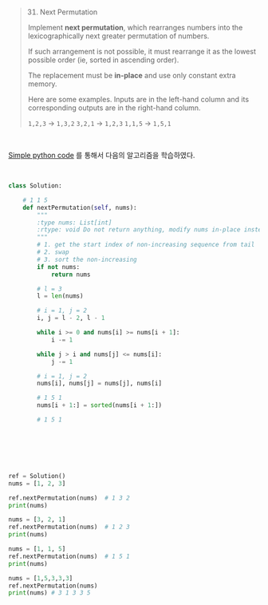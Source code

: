 <br>

> 31. Next Permutation
>
> Implement **next permutation**, which rearranges numbers into the lexicographically next greater permutation of numbers.
>
> If such arrangement is not possible, it must rearrange it as the lowest possible order (ie, sorted in ascending order).
>
> The replacement must be **in-place** and use only constant extra memory.
>
> Here are some examples. Inputs are in the left-hand column and its corresponding outputs are in the right-hand column.
>
> `1,2,3` → `1,3,2`
> `3,2,1` → `1,2,3`
> `1,1,5` → `1,5,1`

<br>

[Simple python code](https://leetcode.com/problems/next-permutation/discuss/119205/Simple-python-code) 를 통해서 다음의 알고리즘을 학습하였다.

<br>

```python
class Solution:

    # 1 1 5
    def nextPermutation(self, nums):
        """
        :type nums: List[int]
        :rtype: void Do not return anything, modify nums in-place instead.
        """
        # 1. get the start index of non-increasing sequence from tail
        # 2. swap
        # 3. sort the non-increasing
        if not nums:
            return nums

        # l = 3
        l = len(nums)

        # i = 1, j = 2
        i, j = l - 2, l - 1

        while i >= 0 and nums[i] >= nums[i + 1]:
            i -= 1

        while j > i and nums[j] <= nums[i]:
            j -= 1

        # i = 1, j = 2
        nums[i], nums[j] = nums[j], nums[i]

        # 1 5 1
        nums[i + 1:] = sorted(nums[i + 1:])

        # 1 5 1







ref = Solution()
nums = [1, 2, 3]

ref.nextPermutation(nums)  # 1 3 2
print(nums)

nums = [3, 2, 1]
ref.nextPermutation(nums)  # 1 2 3
print(nums)

nums = [1, 1, 5]
ref.nextPermutation(nums)  # 1 5 1
print(nums)

nums = [1,5,3,3,3]
ref.nextPermutation(nums)
print(nums) # 3 1 3 3 5
```



<br>

